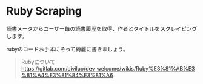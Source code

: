 # Ruby Scraping

読書メータからユーザー毎の読書履歴を取得、作者とタイトルをスクレイピングします。

rubyのコードお手本にそって綺麗に書きましょう。
> Rubyについて https://gitlab.com/civiluo/dev_welcome/wikis/Ruby%E3%81%AB%E3%81%A4%E3%81%84%E3%81%A6
